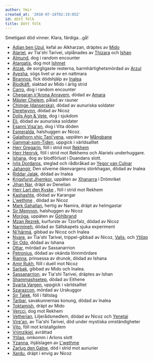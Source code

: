 ```yaml
---
author: Ymir
created_at: '2010-07-18T02:19:05Z'
id: dött fölk
title: Dött fölk
---
```

Smetigast död vinner. Klara, färdiga...gå!

-   [Adjan ben Uzul], kefal av Alkharzan, dräptes av [Mido]
-   [Alariel], av Tia'shi Tarivei, utplånades av [Thizara] och [Ishan]
-   [Almund], dog i random encounter
-   [Atargatis], dog mot [Ishmet]
-   [Atzak], de sorgligaste resterna, barmhärtighetsmördad av [Arzul]
-   [Ayesha], sögs livet ur av en nattmara
-   [Birannos], fick dödshjälp av [Inalea]
-   [Blodkäft], slaktad av Mido i ärlig strid
-   [Carro], dog i random encounter
-   [Chegaran ir'Arona Anrayem], dödad av [Amara]
-   [Mäster Chelem], pålad av rauner
-   [Chimge (danserska)], dödad av aunuriska soldater
-   [Deretwynn], dödad av Nicoz
-   [Dolis Agn & Vete], dog i sjukdom
-   [Eli], dödad av aunuriska soldater
-   [Esanni Visa'an], dog i Vita döden
-   [Esmeralda], halshuggen av Nicoz.
-   [Galathorn vhic Tani'yena], uppäten av [Mångbane]
-   [Gammal-som-Tiden], uppgick i världsalltet
-   [Herr Gregarin], föll i strid mot [Rekhem]
-   [Herr Henryk], föll i strid mot Rekhems och Alariels underhuggare.
-   [Ishana], dog av blodförlust i Duandans slott.
-   [Ivlis Dordaros], steglad och rådbråkad av [Yegor van Culnar]
-   [Jahangir], Den silverne ökenvargens storkhagan, dödad av Inalea
-   [Riddar Jalak], dödad av Inalea
-   [Krigsfurst Jhemkor], uppäten av [Xhanarra] i Drömriket
-   [Jihan Nar], dräpt av Denelian
-   [Herr Lart den Kyske] , föll i strid mot Rekhem
-   [Kashashte], dödad av Karangar
-   [L'wethme] , dödad av Nicoz
-   [Mark Gahallan], hertig av Namira, dräpt av helmgastar
-   [Sir Memnon], halshuggen av Nicoz
-   [Moróga], uppäten av [Góhlbrand]
-   [Mzan Rezrek], kurfurste av Tzorfalz, dödad av Nicoz
-   [Narmineh], dödad av Sällskapets sjuka experiment
-   [Ni'hârmá], gibbad av Nicoz och Inalea
-   [Nyare], av Tia'shi Tarivei, trippel-gibbad av Nicoz, [Valis], och [*Ytilaq*]
-   [Sir Odo], dödad av Ishana
-   [Ottar], mördad av Sassanarrion
-   [Petronius], dödad av okända lönnmördare
-   [Rianna], prinsessa av drunok, dödad av Ishana
-   [Amir Rukh], föll i duell mot Nicoz
-   [Sarbak], gibbad av Mido och Inalea.
-   [Sassanarrion], av Tia'shi Tarivei, dräptes av Ishan
-   [Shammashsetep], dödad av Eithene
-   [Svarta Vargen], uppgick i världsalltet
-   [Szarazcon], mördad av Urskuggor
-   [Sir Talek], föll i fältslag
-   [Tarbar], savakunnernas konung, dödad av Inalea
-   [Toktamish], dräpt av Mido
-   [Vercci], dog mot Rekhem
-   [Vetherian], Liljerådsmedlem, dödad av Nicoz och [Yenetai]
-   [Vire'an], av Tia'shi Tarivei, död under mystiska omständigheter
-   [Vito], föll mot kristallgolem
-   [Vrimzikiel], avrättad
-   [Ytilaq][*Ytilaq*], omkomm i Arlons slott
-   [Yzanna], ihjälslagen av [L'wethme]
-   [Zarlug den Galne], död i strid mot aunurier
-   [Xardu], dräpt i envig av Nicoz

  [Adjan ben Uzul]: Adjan_ben_Uzul
  [Mido]: Mido
  [Alariel]: Alariel
  [Thizara]: Thizara
  [Ishan]: Ishan
  [Almund]: Almund
  [Atargatis]: Atargatis
  [Ishmet]: Ishmet
  [Atzak]: Atzak
  [Arzul]: Arzul
  [Ayesha]: Ayesha
  [Birannos]: Birannos
  [Inalea]: Inalea
  [Blodkäft]: Blodkäft
  [Carro]: Carro
  [Chegaran ir'Arona Anrayem]: Chegaran_irArona_Anrayem
  [Amara]: Amara
  [Mäster Chelem]: Mäster_Chelem
  [Chimge (danserska)]: Chimge_danserska
  [Deretwynn]: Deretwynn
  [Dolis Agn & Vete]: Dolis_Agn__Vete
  [Eli]: Eli
  [Esanni Visa'an]: Esanni_Visaan
  [Esmeralda]: Esmeralda
  [Galathorn vhic Tani'yena]: Galathorn_vhic_Taniyena
  [Mångbane]: Mångbane
  [Gammal-som-Tiden]: Gammal-som-Tiden
  [Herr Gregarin]: Herr_Gregarin
  [Rekhem]: Rekhem
  [Herr Henryk]: Herr_Henryk
  [Ishana]: Ishana
  [Ivlis Dordaros]: Ivlis_Dordaros
  [Yegor van Culnar]: Yegor_van_Culnar
  [Jahangir]: Jahangir
  [Riddar Jalak]: Riddar_Jalak
  [Krigsfurst Jhemkor]: Krigsfurst_Jhemkor
  [Xhanarra]: Xhanarra
  [Jihan Nar]: Jihan_Nar
  [Herr Lart den Kyske]: Herr_Lart_den_Kyske
  [Kashashte]: Kashashte
  [L'wethme]: Lwethme
  [Mark Gahallan]: Mark_Gahallan
  [Sir Memnon]: Sir_Memnon
  [Moróga]: Moróga
  [Góhlbrand]: Góhlbrand
  [Mzan Rezrek]: Mzan_Rezrek
  [Narmineh]: Narmineh
  [Ni'hârmá]: Nihârma
  [Nyare]: Nyare
  [Valis]: Valis
  [*Ytilaq*]: Ytilaq
  [Sir Odo]: Sir_Odo
  [Ottar]: Ottar
  [Petronius]: Petronius
  [Rianna]: Rianna
  [Amir Rukh]: Amir_Rukh
  [Sarbak]: Sarbak
  [Sassanarrion]: Sassanarrion
  [Shammashsetep]: Shammashsetep
  [Svarta Vargen]: Svarta_Vargen
  [Szarazcon]: Szarazcon
  [Sir Talek]: Sir_Talek
  [Tarbar]: Tarbar
  [Toktamish]: Toktamish
  [Vercci]: Vercci
  [Vetherian]: Vetherian
  [Yenetai]: Yenetai
  [Vire'an]: Virean
  [Vito]: Vito
  [Vrimzikiel]: Vrimzikiel
  [Yzanna]: Yzanna
  [Zarlug den Galne]: Zarlug_den_Galne
  [Xardu]: Xardu
